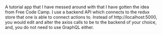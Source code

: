 A tutorial app that I have messed around with that I have gotten the idea from Free Code Camp. I use a backend API which connects to the redux store that one is able to connect actions to. Instead of http://localhost:5000, you would edit and alter the axios calls to be to the backend of your choice, and, you do not need to use GraphQL either. 